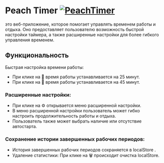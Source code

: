 # Peach Timer [![PeachTimer](public/favicon.ico)](http://lidiiaarr.github.io/timer-ts)
 это веб-приложение, которое помогает управлять временем работы и отдыха. Оно предоставляет пользователю возможность быстрой настройки таймера, а также расширенные настройки для более гибкого управления временем.

## Функциональность
Быстрая настройка времени работы:
- При клике на 🍑 время работы устанавливается на 25 минут.
- При клике на 🍆 время работы устанавливается на 45 минут.

### Расширенные настройки:
- При клике на ⚙️ открывается меню расширенной настройки.
- В меню расширенной настройки пользователь может гибко настроить продолжительность работы и отдыха.
- Пользователь также может выбрать наличие или отсутствие автостарта.

### Сохранение истории завершенных рабочих периодов:
- История завершенных рабочих периодов сохраняется в localStore .
- Удаление статистики:
При клике на 🗑️ происходит очистка localStore.
